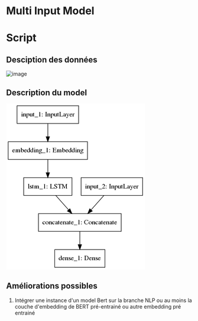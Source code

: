# Multi Input Model

# Script

## Desciption des données

![image](https://github.com/LauraBreton-leonard/PRD/blob/main/NER/MULTI_INPUT_MODEL/IMAGES/bbox.png=250x250)
## Description du model

![alt text](https://github.com/LauraBreton-leonard/PRD/blob/main/NER/MULTI_INPUT_MODEL/IMAGES/schemaModel.png?raw=true)
## Améliorations possibles
1) Intégrer une instance d'un model Bert sur la branche NLP ou au moins la couche d'embedding de BERT pré-entrainé ou autre embedding pré entrainé
